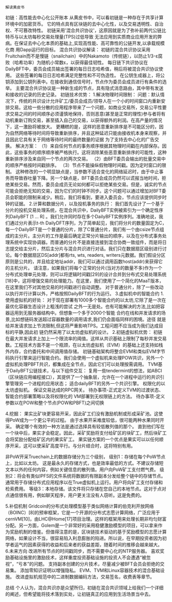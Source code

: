 	解读黄皮书
初链：高性能去中心化公开账本
从黄皮书中，可以看初链是一种存在于共享计算环境中的加密货币。
它的特点具有区块链的去中心化性，以及交易透明性、自治权、不可篡改特性。
初链采用'混合共识协议'，这原因就是为了弥补前两代公链比特币与以太坊每秒交易处理量(TPS)过低导致
无法应用到实质商业应用开发的弊病。在保证去中心化本质的基础上,实现高性能、高可靠性的公链开发,以承载规模化商
用Dapp运行的目标。
混合共识协议解读：
	初链的混合共识协议采用Fruitchain而不是慢链（snailchain）中的Nakamoto（传统链），以防止1/3-ε腐败（哈希功率）为随机小常数ε，以获得最佳韧性。
	每日链下共识协议在DailyBFT中，委员会成员输出签署的每日日志哈希值，稍后将被混合共识协议使用。 这些签署的每日日志哈希满足完整性和不可伪造性。 在公钥生成器上，将公钥添加到公钥列表中。在接收到通信信号时，节点作为委员会成员进行有条件的选举。
	主要混合共识协议是一种新生成的节点，具有隐式消息路由，其中带有发送和接收的记录的历史记录。
初链技术优势：
1.解决物理时间限制：
	问题：默认情况下，传统的共识设计允许矿工/委员会成员/领导人在一个小的时间窗口内重新安排交易。这给一些分散的应用程序带来了一个问题，如商业交易所，交易公平性要求交易之间的时间顺序必须谨慎地保持，否则恶意(甚至是正常的理性)参与者将有动机重新订购交易，甚至插入自己的交易，以获得额外的利润。在高产量的情况下，这一激励将被放大。 更糟糕的是，这样的恶意重新排序是不可能区分的，因为自然网络等待时间将导致重新排序，并且这种延迟只能由接收机本身来观察，并且因此它具有关于网络等待时间的最终数量的证据 为了支持去中心化的广告交换。
	解决方案：
（1）来自任何节点的事务顺序根据其物理时间戳在内部保存。因此，这些事务的顺序顺序被严格执行。这将消除某些恶意重新排序的可能性，这种重新排序涉及来自同一个节点的两次交易。
（2）由BFT委员会输出的批量交易中的顺序严格按时间戳排序。
（3）节点不能操纵假物理时间戳。因为定时窗口的限制。 这种修改的一个明显缺点是，当参数不适合变化的网络延迟时，由于中止事务而导致吞吐量下降。另一个缺点是，BFT委员会成员仍然可以谎报当地时间，拒绝某些交易。然而，委员会成员无论如何都可以拒绝某些交易。但是，诚实的节点可能会拒绝无知的交易，因为它们的时钟不同步。这个问题可以通过增加对BFT委员会职能的限制来减少。稍后，我们将看到，要进入委员会，节点应该提供同步时钟的证据。
2.计算和数据分片，以及投机事务的执行：
	我们首先设计了一个基于分片的投机交易处理系统，在混合共识中，DailyBFT实例被索引为一个确定性序列DailyBFT [1 ... R] 。我们允许同时存在多个DailyBFT实例序列。准确地说，我们通过分片表示t-th DailyDFT序列，为了简单起见，我们将分片的数量固定为C，每一个DailyBFT是一个普通的分片，除了C普通分片，我们有一个由csize节点组成的主分片。主分片的工作是最后确定正常分片输出的顺序，以及在分布式事务处理系统中实现协调器。而普通的分片不是直接连接到混合协商一致组件，而是将日志提交给主分片，然后主分片与混合共识进行对话。我们只在数据扇区级别进行讨论。每个数据扇区DS[addr]都有rts, wts, readers, writers元数据。我们假设分区原则是公共的，并且给定地址addr，我们可以通过调用函数host(addr)来获得它的主机分片。 请注意，如果我们将每个正常的分片(当对方的数量不多)作为一个分布式处理单元处理，则可以将逻辑时间戳[29]的设计合并到分布式交易处理系统[18]中，这将增强交易的处理能力。在这里，我们使用了一个简化的MaaT版本，在这里我们不对其他交易的时间戳进行自动调整。 对于普通分片，除了一些改动以执行并行计算以外，严格按照DailyBFT的行为运行。
3.虚拟机中的智能合约
1.使用虚拟机的好处：
		对于现在部署有1000多个智能合约的以太坊,它除了是一次在最优化容器生态设计上粗浅的尝试
		之外一无是处。也有可能解决的方法,比如把容器运用到无服务器结构中。但想象一个多于2000个智能
		合约在线和并发请求的场景,比如想链码发送超过容器数量的调用请求,我们仍会面临同样的困境。途径
		就是给并发请求加上节流限制,但这将严重影响TPS。工程问题不应当成为我们达成目标的平静,因此初
		链仍然采用了以太坊虚拟机的设计。
2.初链虚拟机优势：
		初链在最大并发请求上加上一个限流率的阈值。这样从共识基础上限制了每秒并发交易数。工程技术方面不是一个瓶颈，在以太坊虚拟机（EVM）的基础上还支持如栈外内存，合约委托和中间调用值存储。
		初链基础架构将整合EVM和类似EVM字节码执行引擎来运行智能合约。我们会使用一个虚拟机来处理POW共识，另外一个虚拟机处理PBFT共识，都集成在全节点，因此它们可以处理按需调用。	TVM基于DailyBFT公链技术，与以下组件交互：
复用一些tendermint的想法，如ABCI（区块链应用编程接口），其提供了一个抽象层，允许在一个进程中运行的共识引擎管理另一个进程的应用状态；
适合dailyBFT的另外一个共识引擎。
权限化的以太坊虚拟机。
保证交易达成的RPC网关。 待办事项-正式定义TVM的过渡状态、智能合约部署策略以及将权限化的 VM部署到无权限链上的方法。 待办事项-定义参数以在POW和整个节点(POW和PBFT)之间切换

4.挖掘：
果实比矿块更容易开采，因此矿工们没有激励机制或形成采矿池。这使得PoW成为一个更公平的过程。
由于水果开采难度较低，很可能两种水果同时开采。 确定哪个有效的一种方法是通过选择具有较低散列值的那个。
直到他们写在一个块中后，果实才会稳定。因此，采矿奖励将支付给矿区的块矿工，然后块矿工会将奖励分配给矿区内的果实矿工。
果实链方案的一个优点是果实可以以任何顺序开采，这可以使采矿高度平行。与分片结合时，这将特别有用。

非PoW开采Truechain上的数据存储分为三个级别，
级别1：存储在每个PoW节点上，比如以太坊。 这是最永久的存储方式，也是效率最低的方式。不建议存储短文本以外的任何内容，例如关键信息的散列值。用户向PoW矿工支付燃气费。
级别2：将会有类似IPFS的文件系统将数据的有限副本分发给整个链中的存储节点。通常用于存储分布式应用程序以在True虚拟机上运行。用户将向矿工支付存储和检索费用。
等级3：本地存储。该文件将只存储在您自己的本地节点。这对于点对点通信很有用，例如聊天程序，用户更关注没有人窃听。这是免费的。

5.补偿机制
Gridcoin的分布式处理模型基于类似网络计算的伯克利开放网络（BOINC）[8]的预审框架，它是一个开源的分布式志愿计算网络，广泛应用于cernVM[10]，由LHC@Home[17]项目治理。这样的框架用来处理长期非均匀财富分配。另一方面，Golem是一个非常好的采用稳健激励模型的项目，可以拿来作为奖励机制的借鉴。但值得注意的是，区块链技术驱动的基于奖励模型的志愿计算网络，如果设计不当，很容易陷入利息膨胀的陷进。所以说，在早期投资者因为初学者运气的因素获得的收益和后来者的获益差距，随着时间的推移会越来越大。
6.未来方向
改进所有节点的时间戳同步，而不需要中心化的NTP服务器。
喜欢奖励基础设施里的激励技术，这样重度投资基础设施的投资人不会遭遇“被忽视”，“亏本”的问题。
支持副本创建的分片技术，尽量减少被BFT会员会拒绝的交易集。
添加零知识证明以增强隐私。
EVM、TVM和Linux容器技术的混合基础设施。
改进虚拟机规范中的二进制数据编码方法，交易签名，收费表等章节。

总结
个人认为，混合共识亦是众望所归，初链在混合共识领域上给我们一个详细的阐述，但希望能将技术落到实处，让初链真正的应用到生活场景当中去。
